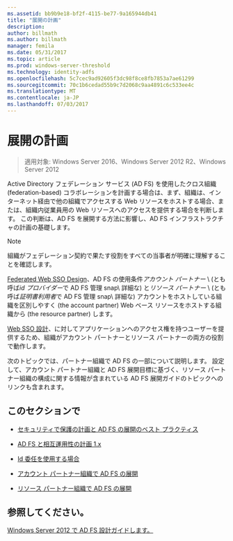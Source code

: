 ```yaml
---
ms.assetid: bb9b9e18-bf2f-4115-be77-9a165944db41
title: "展開の計画"
description: 
author: billmath
ms.author: billmath
manager: femila
ms.date: 05/31/2017
ms.topic: article
ms.prod: windows-server-threshold
ms.technology: identity-adfs
ms.openlocfilehash: 5c7cec9ad92605f3dc98f8ce8fb7853a7ae61299
ms.sourcegitcommit: 70c1b6cedad55b9c7d2068c9aa4891c6c533ee4c
ms.translationtype: MT
ms.contentlocale: ja-JP
ms.lasthandoff: 07/03/2017
---
```

# <a name="planning-your-deployment"></a>展開の計画

>適用対象: Windows Server 2016、Windows Server 2012 R2、Windows Server 2012

Active Directory フェデレーション サービス \(AD FS\) を使用したクロス組織 \(federation\-based\) コラボレーションを計画する場合は、まず、組織は、インターネット経由で他の組織でアクセスする Web リソースをホストする場合、または、組織内従業員用の Web リソースへのアクセスを提供する場合を判断します。 この判断は、AD FS を展開する方法に影響し、AD FS インフラストラクチャの計画の基礎します。  
  
> [!NOTE]  
> 組織がフェデレーション契約で果たす役割をすべての当事者が明確に理解することを確認します。  
  
[Federated Web SSO Design](Federated-Web-SSO-Design.md)、AD FS の使用条件*アカウント パートナー* \ (とも呼ば*id プロバイダー*で AD FS 管理 snap\ 詳細な) と*リソース パートナー* \ (とも呼ば*証明書利用者*で AD FS 管理 snap\ 詳細な) アカウントをホストしている組織を区別しやすく \(the account partner\) Web ベース リソースをホストする組織から \(the resource partner\) します。  
  
[Web SSO 設計](Web-SSO-Design.md)、に対してアプリケーションへのアクセス権を持つユーザーを提供するため、組織がアカウント パートナーとリソース パートナーの両方の役割で動作します。  
  
次のトピックでは、パートナー組織で AD FS の一部について説明します。 設定して、アカウント パートナー組織と AD FS 展開目標に基づく、リソース パートナー組織の構成に関する情報が含まれている AD FS 展開ガイドのトピックへのリンクも含まれます。  
  
## <a name="in-this-section"></a>このセクションで  
  
-   [セキュリティで保護の計画と AD FS の展開のベスト プラクティス](Best-Practices-for-Secure-Planning-and-Deployment-of-AD-FS.md)  
  
-   [AD FS と相互運用性の計画 1.x](Planning-for-Interoperability-with-AD-FS-1.x.md)  
  
-   [Id 委任を使用する場合](When-to-Use-Identity-Delegation.md)  
  
-   [アカウント パートナー組織で AD FS の展開](Deploying-AD-FS-in-the-Account-Partner-Organization-2012.md)  
  
-   [リソース パートナー組織で AD FS の展開](Deploying-AD-FS-in-the-Resource-Partner-Organization-2012.md)  
  
## <a name="see-also"></a>参照してください。
[Windows Server 2012 で AD FS 設計ガイドします。](AD-FS-Design-Guide-in-Windows-Server-2012.md)


